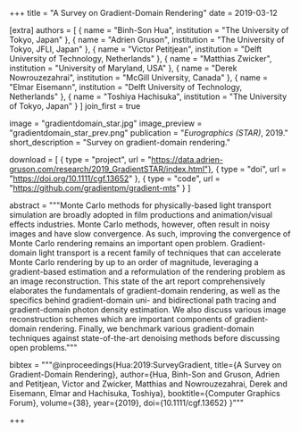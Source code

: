 +++
title = "A Survey on Gradient-Domain Rendering"
date = 2019-03-12

[extra]
authors = [
    { name = "Binh-Son Hua", institution = "The University of Tokyo, Japan" },
    { name = "Adrien Gruson", institution = "The University of Tokyo, JFLI, Japan" },
    { name = "Victor Petitjean", institution = "Delft University of Technology, Netherlands" },
    { name = "Matthias Zwicker", institution = "University of Maryland, USA" }, 
    { name = "Derek Nowrouzezahrai", institution = "McGill University, Canada" },
    { name = "Elmar Eisemann", institution = "Delft University of Technology, Netherlands" },
    { name = "Toshiya Hachisuka", institution = "The University of Tokyo, Japan" }
]
join_first = true

image = "gradientdomain_star.jpg"
image_preview = "gradientdomain_star_prev.png"
publication = "*Eurographics (STAR)*, 2019."
short_description = "Survey on gradient-domain rendering."

download = [
    { type = "project", url = "https://data.adrien-gruson.com/research/2019_GradientSTAR/index.html"},
    { type = "doi", url = "https://doi.org/10.1111/cgf.13652" },
    { type = "code", url = "https://github.com/gradientpm/gradient-mts" } 
]

abstract = """Monte Carlo methods for physically-based light transport simulation are broadly adopted in film productions and animation/visual effects industries. Monte Carlo methods, however, often result in noisy images and have slow convergence. As such, improving the convergence of Monte Carlo rendering remains an important open problem. Gradient-domain light transport is a recent family of techniques that can accelerate Monte Carlo rendering by up to an order of magnitude, leveraging a gradient-based estimation and a reformulation of the rendering problem as an image reconstruction. This state of the art report comprehensively elaborates the fundamentals of gradient-domain rendering, as well as the specifics behind gradient-domain uni- and bidirectional path tracing and gradient-domain photon density estimation. We also discuss various image reconstruction schemes which are important components of gradient-domain rendering. Finally, we benchmark various gradient-domain techniques against state-of-the-art denoising methods before discussing open problems."""

bibtex = """@inproceedings{Hua:2019:SurveyGradient,
  title={A Survey on Gradient-Domain Rendering},
  author={Hua, Binh-Son and Gruson, Adrien and Petitjean, Victor and Zwicker, Matthias and Nowrouzezahrai, Derek and Eisemann, Elmar and Hachisuka, Toshiya},
  booktitle={Computer Graphics Forum},
  volume={38},
  year={2019},
  doi={10.1111/cgf.13652}
}"""

+++
